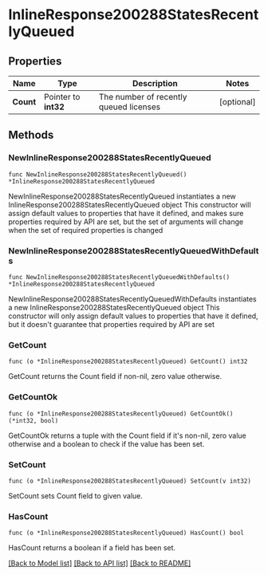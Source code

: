 # InlineResponse200288StatesRecentlyQueued

## Properties

Name | Type | Description | Notes
------------ | ------------- | ------------- | -------------
**Count** | Pointer to **int32** | The number of recently queued licenses | [optional] 

## Methods

### NewInlineResponse200288StatesRecentlyQueued

`func NewInlineResponse200288StatesRecentlyQueued() *InlineResponse200288StatesRecentlyQueued`

NewInlineResponse200288StatesRecentlyQueued instantiates a new InlineResponse200288StatesRecentlyQueued object
This constructor will assign default values to properties that have it defined,
and makes sure properties required by API are set, but the set of arguments
will change when the set of required properties is changed

### NewInlineResponse200288StatesRecentlyQueuedWithDefaults

`func NewInlineResponse200288StatesRecentlyQueuedWithDefaults() *InlineResponse200288StatesRecentlyQueued`

NewInlineResponse200288StatesRecentlyQueuedWithDefaults instantiates a new InlineResponse200288StatesRecentlyQueued object
This constructor will only assign default values to properties that have it defined,
but it doesn't guarantee that properties required by API are set

### GetCount

`func (o *InlineResponse200288StatesRecentlyQueued) GetCount() int32`

GetCount returns the Count field if non-nil, zero value otherwise.

### GetCountOk

`func (o *InlineResponse200288StatesRecentlyQueued) GetCountOk() (*int32, bool)`

GetCountOk returns a tuple with the Count field if it's non-nil, zero value otherwise
and a boolean to check if the value has been set.

### SetCount

`func (o *InlineResponse200288StatesRecentlyQueued) SetCount(v int32)`

SetCount sets Count field to given value.

### HasCount

`func (o *InlineResponse200288StatesRecentlyQueued) HasCount() bool`

HasCount returns a boolean if a field has been set.


[[Back to Model list]](../README.md#documentation-for-models) [[Back to API list]](../README.md#documentation-for-api-endpoints) [[Back to README]](../README.md)


